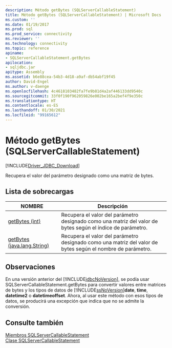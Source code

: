 ```yaml
---
description: Método getBytes (SQLServerCallableStatement)
title: Método getBytes (SQLServerCallableStatement) | Microsoft Docs
ms.custom: ''
ms.date: 01/19/2017
ms.prod: sql
ms.prod_service: connectivity
ms.reviewer: ''
ms.technology: connectivity
ms.topic: reference
apiname:
- SQLServerCallableStatement.getBytes
apilocation:
- sqljdbc.jar
apitype: Assembly
ms.assetid: b6e88cea-54b3-4d18-a9af-db54abf19f45
author: David-Engel
ms.author: v-daenge
ms.openlocfilehash: 4c4618103482fa7fe9b81d4a2af446133dd9540c
ms.sourcegitcommit: 33f0f190f962059826e002be165a2bef4f9e350c
ms.translationtype: HT
ms.contentlocale: es-ES
ms.lasthandoff: 01/30/2021
ms.locfileid: "99165612"
---
```

# <a name="getbytes-method-sqlservercallablestatement"></a>Método getBytes (SQLServerCallableStatement)
[!INCLUDE[Driver_JDBC_Download](../../../includes/driver_jdbc_download.md)]

  Recupera el valor del parámetro designado como una matriz de bytes.  
  
## <a name="overload-list"></a>Lista de sobrecargas  
  
|NOMBRE|Descripción|  
|----------|-----------------|  
|[getBytes (int)](../../../connect/jdbc/reference/getbytes-method-int.md)|Recupera el valor del parámetro designado como una matriz del valor de bytes según el índice de parámetro.|  
|[getBytes (java.lang.String)](../../../connect/jdbc/reference/getbytes-method-java-lang-string.md)|Recupera el valor del parámetro designado como una matriz del valor de bytes según el nombre de parámetro.|  
  
## <a name="remarks"></a>Observaciones  
 En una versión anterior del [!INCLUDE[jdbcNoVersion](../../../includes/jdbcnoversion_md.md)], se podía usar SQLServerCallableStatement.getBytes para convertir valores entre matrices de bytes y los tipos de datos de [!INCLUDE[ssNoVersion](../../../includes/ssnoversion-md.md)]**date**, **time**, **datetime2** o **datetimeoffset**. Ahora, al usar este método con esos tipos de datos, se producirá una excepción que indica que no se admite la conversión.  
  
## <a name="see-also"></a>Consulte también  
 [Miembros SQLServerCallableStatement](../../../connect/jdbc/reference/sqlservercallablestatement-members.md)   
 [Clase SQLServerCallableStatement](../../../connect/jdbc/reference/sqlservercallablestatement-class.md)  
  
  
